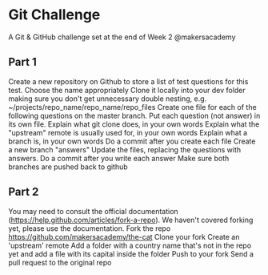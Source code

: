 Git Challenge
=============

A Git & GitHub challenge set at the end of Week 2 @makersacademy

Part 1
------
Create a new repository on Github to store a list of test questions for this test. Choose the name appropriately
Clone it locally into your dev folder making sure you don't get unnecessary double nesting, e.g. ~/projects/repo_name/repo_name/repo_files
Create one file for each of the following questions on the master branch. Put each question (not answer) in its own file.
Explain what git clone does, in your own words
Explain what the "upstream" remote is usually used for, in your own words
Explain what a branch is, in your own words
Do a commit after you create each file
Create a new branch "answers"
Update the files, replacing the questions with answers.
Do a commit after you write each answer
Make sure both branches are pushed back to github

Part 2
------

You may need to consult the official documentation (https://help.github.com/articles/fork-a-repo). We haven't covered forking yet, please use the documentation.
Fork the repo https://github.com/makersacademy/the-cat
Clone your fork 
Create an 'upstream' remote
Add a folder with a country name that's not in the repo yet and add a file with its capital inside the folder
Push to your fork
Send a pull request to the original repo

